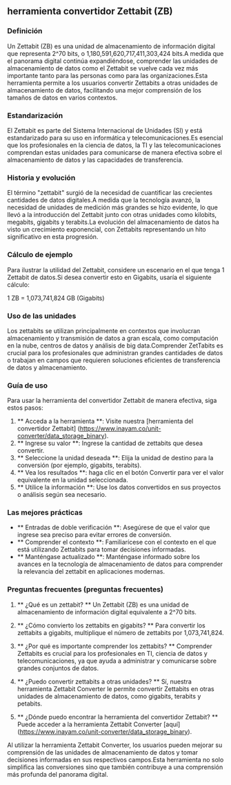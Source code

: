 ## herramienta convertidor Zettabit (ZB)

### Definición
Un Zettabit (ZB) es una unidad de almacenamiento de información digital que representa 2^70 bits, o 1,180,591,620,717,411,303,424 bits.A medida que el panorama digital continúa expandiéndose, comprender las unidades de almacenamiento de datos como el Zettabit se vuelve cada vez más importante tanto para las personas como para las organizaciones.Esta herramienta permite a los usuarios convertir Zettabits a otras unidades de almacenamiento de datos, facilitando una mejor comprensión de los tamaños de datos en varios contextos.

### Estandarización
El Zettabit es parte del Sistema Internacional de Unidades (SI) y está estandarizado para su uso en informática y telecomunicaciones.Es esencial que los profesionales en la ciencia de datos, la TI y las telecomunicaciones comprendan estas unidades para comunicarse de manera efectiva sobre el almacenamiento de datos y las capacidades de transferencia.

### Historia y evolución
El término "zettabit" surgió de la necesidad de cuantificar las crecientes cantidades de datos digitales.A medida que la tecnología avanzó, la necesidad de unidades de medición más grandes se hizo evidente, lo que llevó a la introducción del Zettabit junto con otras unidades como kilobits, megabits, gigabits y terabits.La evolución del almacenamiento de datos ha visto un crecimiento exponencial, con Zettabits representando un hito significativo en esta progresión.

### Cálculo de ejemplo
Para ilustrar la utilidad del Zettabit, considere un escenario en el que tenga 1 Zettabit de datos.Si desea convertir esto en Gigabits, usaría el siguiente cálculo:

1 ZB = 1,073,741,824 GB (Gigabits)

### Uso de las unidades
Los zettabits se utilizan principalmente en contextos que involucran almacenamiento y transmisión de datos a gran escala, como computación en la nube, centros de datos y análisis de big data.Comprender ZetTabits es crucial para los profesionales que administran grandes cantidades de datos o trabajan en campos que requieren soluciones eficientes de transferencia de datos y almacenamiento.

### Guía de uso
Para usar la herramienta del convertidor Zettabit de manera efectiva, siga estos pasos:

1. ** Acceda a la herramienta **: Visite nuestra [herramienta del convertidor Zettabit] (https://www.inayam.co/unit-converter/data_storage_binary).
2. ** Ingrese su valor **: Ingrese la cantidad de zettabits que desea convertir.
3. ** Seleccione la unidad deseada **: Elija la unidad de destino para la conversión (por ejemplo, gigabits, terabits).
4. ** Vea los resultados **: haga clic en el botón Convertir para ver el valor equivalente en la unidad seleccionada.
5. ** Utilice la información **: Use los datos convertidos en sus proyectos o análisis según sea necesario.

### Las mejores prácticas
- ** Entradas de doble verificación **: Asegúrese de que el valor que ingrese sea preciso para evitar errores de conversión.
- ** Comprender el contexto **: Familiarícese con el contexto en el que está utilizando Zettabits para tomar decisiones informadas.
- ** Manténgase actualizado **: Manténgase informado sobre los avances en la tecnología de almacenamiento de datos para comprender la relevancia del zettabit en aplicaciones modernas.

### Preguntas frecuentes (preguntas frecuentes)

1. ** ¿Qué es un zettabit? **
Un Zettabit (ZB) es una unidad de almacenamiento de información digital equivalente a 2^70 bits.

2. ** ¿Cómo convierto los zettabits en gigabits? **
Para convertir los zettabits a gigabits, multiplique el número de zettabits por 1,073,741,824.

3. ** ¿Por qué es importante comprender los zettabits? **
Comprender Zettabits es crucial para los profesionales en TI, ciencia de datos y telecomunicaciones, ya que ayuda a administrar y comunicarse sobre grandes conjuntos de datos.

4. ** ¿Puedo convertir zettabits a otras unidades? **
Sí, nuestra herramienta Zettabit Converter le permite convertir Zettabits en otras unidades de almacenamiento de datos, como gigabits, terabits y petabits.

5. ** ¿Dónde puedo encontrar la herramienta del convertidor Zettabit? **
Puede acceder a la herramienta Zettabit Converter [aquí] (https://www.inayam.co/unit-converter/data_storage_binary).

Al utilizar la herramienta Zettabit Converter, los usuarios pueden mejorar su comprensión de las unidades de almacenamiento de datos y tomar decisiones informadas en sus respectivos campos.Esta herramienta no solo simplifica las conversiones sino que también contribuye a una comprensión más profunda del panorama digital.